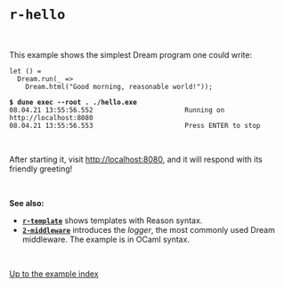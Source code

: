 # `r-hello`

<br>

This example shows the simplest Dream program one could write:

```reason
let () =
  Dream.run(_ =>
    Dream.html("Good morning, reasonable world!"));
```

<pre><code><b>$ dune exec --root . ./hello.exe</b>
08.04.21 13:55:56.552                       Running on http://localhost:8080
08.04.21 13:55:56.553                       Press ENTER to stop
</code></pre>

<br>

After starting it, visit [http://localhost:8080](http://localhost:8080), and it
will respond with its friendly greeting!

<br>

**See also:**

- [**`r-template`**](../r-template#files) shows templates with Reason syntax.
- [**`2-middleware`**](../2-middleware) introduces the *logger*, the most
  commonly used Dream middleware. The example is in OCaml syntax.

<br>

[Up to the example index](../#reason)
